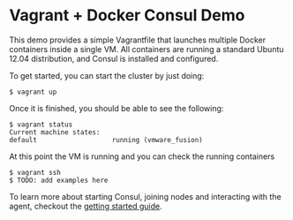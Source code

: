 # Vagrant + Docker Consul Demo

This demo provides a simple Vagrantfile that launches multiple Docker containers inside a single VM. All containers are running a standard Ubuntu 12.04 distribution, and Consul is installed and configured.

To get started, you can start the cluster by just doing:

    $ vagrant up

Once it is finished, you should be able to see the following:

    $ vagrant status
    Current machine states:
    default                   running (vmware_fusion)

At this point the VM is running and you can check the running containers

    $ vagrant ssh
    $ TODO: add examples here

To learn more about starting Consul, joining nodes and interacting with the agent,
checkout the [getting started guide](http://www.consul.io/intro/getting-started/install.html).

